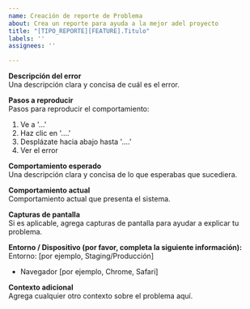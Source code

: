 ```yaml
---
name: Creación de reporte de Problema
about: Crea un reporte para ayuda a la mejor adel proyecto
title: "[TIPO_REPORTE][FEATURE].Titulo"
labels: ''
assignees: ''

---
```


**Descripción del error**  
Una descripción clara y concisa de cuál es el error.

**Pasos a reproducir**  
Pasos para reproducir el comportamiento:
1. Ve a '...'
2. Haz clic en '....'
3. Desplázate hacia abajo hasta '....'
4. Ver el error

**Comportamiento esperado**  
Una descripción clara y concisa de lo que esperabas que sucediera.

**Comportamiento actual**  
Comportamiento actual que presenta el sistema.

**Capturas de pantalla**  
Si es aplicable, agrega capturas de pantalla para ayudar a explicar tu problema.

**Entorno / Dispositivo (por favor, completa la siguiente información):**  
Entorno: [por ejemplo, Staging/Producción]  
- Navegador [por ejemplo, Chrome, Safari]

**Contexto adicional**  
Agrega cualquier otro contexto sobre el problema aquí.
